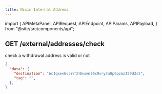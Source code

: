 ```yaml
---
title: Mixin Internal Address
---
```


import {
APIMetaPanel,
APIRequest,
APIEndpoint,
APIParams,
APIPayload,
} from "@site/src/components/api";

## GET /external/addresses/check

check a withdrawal address is valid or not

<APIEndpoint url="/external/addresses/check" />

<APIMetaPanel scopeNote="" />

<APIParams
p-asset="asset uuid"
p-asset-required={true}
p-destination="withdraw address, such as btc: bc1qxevhcsrrth0muvnl6x9vry3a0p6pzmz359d3s5, eos: mixinwitheos"
p-destination-required={true}
p-tag="optional，like memo in eos"
/>

<APIRequest title="Get an Address's withdrawal fee" isPublic url="/external/addresses/check" />

```json title="Response"
{
  "data": {
    "destination": "bc1qxevhcsrrth0muvnl6x9vry3a0p6pzmz359d3s5",
    "tag": "",
  },
}
```

